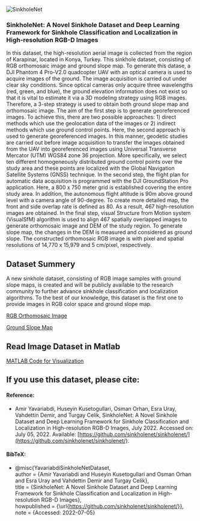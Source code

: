 ![SinkholeNet](https://github.com/sinkholenet/sinkholenet/blob/main/diagram_4.png)

### SinkholeNet: A Novel Sinkhole Dataset and Deep Learning Framework for Sinkhole Classification and Localization in High-resolution RGB-D Images

 In this dataset, the high-resolution aerial image is collected from the region of Karapinar, located in Konya, Turkey. This sinkhole dataset, consisting of RGB orthomosaic image and ground slope map. To generate this datase, a DJI Phantom 4 Pro-V2.0 quadcopter UAV with an optical camera is used to acquire images of the ground. The image acquisition is carried out under clear sky conditions. Since optical cameras only acquire three wavelengths (red, green, and blue), the ground elevation information does not exist so that it is vital to estimate it via a 3D modeling strategy using RGB images. Therefore, a 3-step strategy is used to obtain both ground slope map and orthomosaic image. The aim of the first step is to generate georeferenced images. To achieve this, there are two possible approaches: 1) direct methods which use the geolocation data of the images or 2) indirect methods which use ground control points. Here, the second approach is used to generate georeferenced images. In this manner, geodetic studies are carried out before image acquisition to transfer the images obtained from the UAV into georeferenced images using Universal Transverse Mercator (UTM) WGS84 zone 36 projection. More specifically, we select ten different homogeneously distributed ground control points over the study area and these points are localized with the Global Navigation Satellite Systems (GNSS) technique. In the second step, the flight plan for automatic data acquisition is programmed with the DJI GroundStation Pro application. Here, a 800 x 750 meter grid is established covering the entire study area. In addition, the autonomous flight altitude is 90m above ground level with a camera angle of 90-degree. To create more detailed map, the front and side overlap rate is defined as 80. As a result, 467 high-resolution images are obtained. In the final step, visual Structure from Motion system (VisualSfM) algorithm is used to align 467 spatially overlapped images to generate orthomosaic image and DEM of the study region. To generate slope map, the changes in the DEM is measured and considered as ground slope. The constructed orthomosaic RGB image is with pixel and spatial resolutions of 14,770 x 15,979 and 5 cm/pixel, respectively.

## Dataset Summery
A new sinkhole dataset, consisting of RGB image samples with ground slope maps, is created and will be publicly available to the research community to further advance sinkhole classification and localization algorithms. To the best of our knowledge, this dataset is the first one to provide images in RGB color space and ground slope map. 

[RGB Orthomosaic Image](https://www.kaggle.com/datasets/ayavariabdi/sinkholenet?select=RGB.png)

[Ground Slope Map](https://www.kaggle.com/datasets/ayavariabdi/sinkholenet?select=slope_2.tif)


## Read Image Dataset in Matlab
[MATLAB Code for Visualization](https://github.com/sinkholenet/sinkholenet/blob/main/read_data.m)

## If you use this dataset, please cite:

#### Reference:
* Amir Yavariabdi, Huseyin Kusetogullari, Osman Orhan, Esra Uray, Vahdettin Demir, and Turgay Celik, SinkholeNet: A Novel Sinkhole Dataset and Deep Learning Framework for Sinkhole Classification and Localization in High-resolution RGB-D Images, July 2022. Accessed on: July 05, 2022. Available: [https://github.com/sinkholenet/sinkholenet/](https://github.com/sinkholenet/sinkholenet/). 

#### BibTeX:

* @misc{YavariabdiSinkholeNetDataset,  
       author = {Amir Yavariabdi and Huseyin Kusetogullari and Osman Orhan and Esra Uray and Vahdettin Demir and Turgay Celik},    
       title = {SinkholeNet: A Novel Sinkhole Dataset and Deep Learning Framework for Sinkhole Classification and Localization in High-resolution RGB-D Images},    
       howpublished = {\url{https://github.com/sinkholenet/sinkholenet/}},  
       note = {Accessed: 2022-07-05}  
